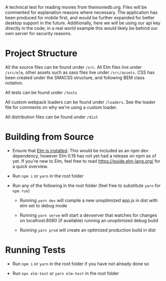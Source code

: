 A technical test for reading movies from themoviedb.org. Files will be commented for explanation reasons where necessary. The application has been produced for mobile first, and would be further expanded for better desktop support in the future. Additionally, here we will be using our api key directly in the code; in a real world example this would likely be behind our own server for security reasons.


# Project Structure

  

All the source files can be found under `/src`. All Elm files live under `/src/elm`, other assets such as sass files live under `/src/assets`. CSS has been created under the SMACSS structure, and following BEM class notation.

All tests can be found under `/tests`

All custom webpack loaders can be found under `/loaders`. See the loader file for comments on why we're using a custom loader.

All distribution files can be found under `/dist`

  

# Building from Source

  

* Ensure that [Elm is installed](https://guide.elm-lang.org/install.html). This would be included as an npm dev dependency, however Elm 0.19 has not yet had a release on npm as of yet. If you're new to Elm, feel free to read https://guide.elm-lang.org/ for a quick overview.

* Run `npm i` or `yarn` in the root folder

* Run any of the following in the root folder (feel free to substitute `yarn` for `npm run`)

	* Running `yarn dev` will compile a new unoptimized app.js in dist with elm set to debug mode

	* Running `yarn serve` will start a devserver that watches for changes on localhost:8080 (if available) running an unoptimized debug build

	* Running `yarn prod` will create an optimized production build in dist

  

# Running Tests

  

* Run `npm i` or `yarn` in the root folder if you have not already done so

* Run `npx elm-test` or `yarn elm-test` in the root folder
